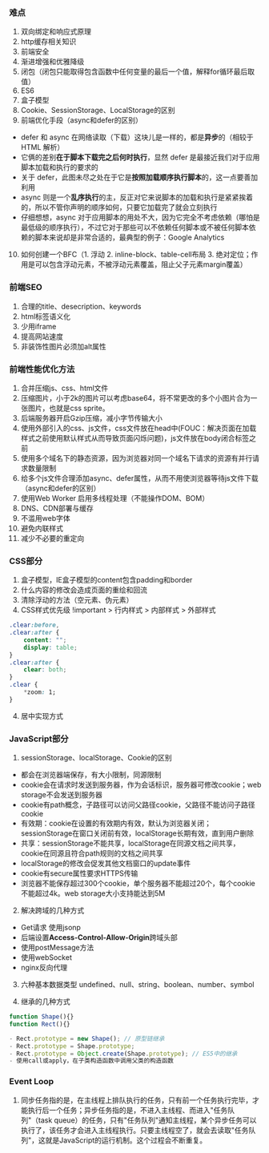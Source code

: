 
### 难点
1. 双向绑定和响应式原理
2. http缓存相关知识
3. 前端安全
4. 渐进增强和优雅降级
5. 闭包（闭包只能取得包含函数中任何变量的最后一个值，解释for循环最后取值）
6. ES6
7. 盒子模型
8. Cookie、SessionStorage、LocalStorage的区别
9. 前端优化手段（async和defer的区别）
- defer 和 async 在网络读取（下载）这块儿是一样的，都是**异步**的（相较于 HTML 解析）
- 它俩的差别**在于脚本下载完之后何时执行**，显然 defer 是最接近我们对于应用脚本加载和执行的要求的
- 关于 defer，此图未尽之处在于它是**按照加载顺序执行脚本**的，这一点要善加利用
- async 则是一个**乱序执行**的主，反正对它来说脚本的加载和执行是紧紧挨着的，所以不管你声明的顺序如何，只要它加载完了就会立刻执行
- 仔细想想，async 对于应用脚本的用处不大，因为它完全不考虑依赖（哪怕是最低级的顺序执行），不过它对于那些可以不依赖任何脚本或不被任何脚本依赖的脚本来说却是非常合适的，最典型的例子：Google Analytics
10. 如何创建一个BFC（1. 浮动 2. inline-block、table-cell布局 3. 绝对定位；作用是可以包含浮动元素，不被浮动元素覆盖，阻止父子元素margin覆盖）

### 前端SEO

1. 合理的title、desecription、keywords
2. html标签语义化
3. 少用iframe
4. 提高网站速度
5. 非装饰性图片必须加alt属性

### 前端性能优化方法

1. 合并压缩js、css、html文件
2. 压缩图片，小于2k的图片可以考虑base64，将不常更改的多个小图片合为一张图片，也就是css sprite。
3. 后端服务器开启Gzip压缩，减小字节传输大小
4. 使用外部引入的css、js文件，css文件放在head中(FOUC：解决页面在加载样式之前使用默认样式从而导致页面闪烁问题)，js文件放在body闭合标签之前
5. 使用多个域名下的静态资源，因为浏览器对同一个域名下请求的资源有并行请求数量限制
6. 给多个js文件合理添加async、defer属性，从而不用使浏览器等待js文件下载（async和defer的区别）
7. 使用Web Worker 启用多线程处理（不能操作DOM、BOM）
8. DNS、CDN部署与缓存
9. 不滥用web字体
10. 避免内联样式
11. 减少不必要的重定向

### CSS部分

1. 盒子模型，IE盒子模型的content包含padding和border
2. 什么内容的修改会造成页面的重绘和回流
3. 清除浮动的方法（空元素、伪元素）
4. CSS样式优先级 !important > 行内样式 > 内部样式 > 外部样式

```css
.clear:before,
.clear:after {
    content: "";
    display: table;
}
.clear:after {
    clear: both;
}
.clear {
    *zoom: 1;
}
```
4. 居中实现方式

### JavaScript部分

1. sessionStorage、localStorage、Cookie的区别
- 都会在浏览器端保存，有大小限制，同源限制
- cookie会在请求时发送到服务器，作为会话标识，服务器可修改cookie；web storage不会发送到服务器
- cookie有path概念，子路径可以访问父路径cookie，父路径不能访问子路径cookie
- 有效期：cookie在设置的有效期内有效，默认为浏览器关闭；sessionStorage在窗口关闭前有效，localStorage长期有效，直到用户删除
- 共享：sessionStorage不能共享，localStorage在同源文档之间共享，cookie在同源且符合path规则的文档之间共享
- localStorage的修改会促发其他文档窗口的update事件
- cookie有secure属性要求HTTPS传输
- 浏览器不能保存超过300个cookie，单个服务器不能超过20个，每个cookie不能超过4k。web storage大小支持能达到5M

2. 解决跨域的几种方式
- Get请求 使用jsonp
- 后端设置**Access-Control-Allow-Origin**跨域头部
- 使用postMessage方法
- 使用webSocket
- nginx反向代理

3. 六种基本数据类型 undefined、null、string、boolean、number、symbol

4. 继承的几种方式
```javascript
function Shape(){}
function Rect(){}

- Rect.prototype = new Shape(); // 原型链继承
- Rect.prototype = Shape.prototype;
- Rect.prototype = Object.create(Shape.prototype); // ES5中的继承
- 使用call或apply，在子类构造函数中调用父类的构造函数
```

### Event Loop

1. 同步任务指的是，在主线程上排队执行的任务，只有前一个任务执行完毕，才能执行后一个任务；异步任务指的是，不进入主线程、而进入"任务队列"（task queue）的任务，只有"任务队列"通知主线程，某个异步任务可以执行了，该任务才会进入主线程执行。只要主线程空了，就会去读取"任务队列"，这就是JavaScript的运行机制。这个过程会不断重复。
